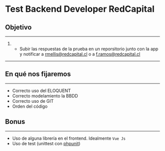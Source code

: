 # Test Backend Developer RedCapital

## Objetivo
---

1) - Subir las respuestas de la prueba en un reporsitorio  junto con la app y notificar  a rmellis@redcapital.cl o a f.ramos@redcapital.cl				
--- 


## En qué nos fijaremos 
---
* Correcto uso del ELOQUENT
* Correcto modelamiento la BBDD
* Correcto uso de GIT
* Orden del código

## Bonus
---
* Uso de alguna librería en el frontend. Idealmente `Vue Js`  
* Uso de test (unittest con [phpunit](https://phpunit.de/documentation.html))

